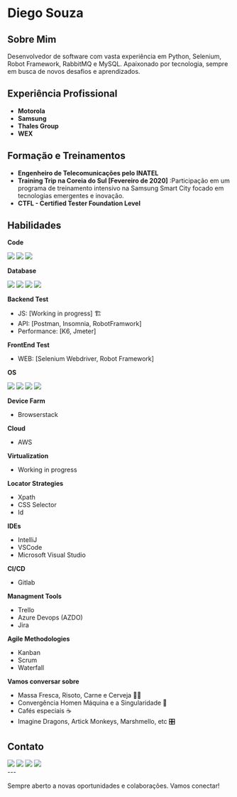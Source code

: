 # Diego Souza
<!--
<div>
  <a href="Windows" target="_blank"><img src="" target="_blank"></a>
  <a href="Linux" target="_blank"><img src="" target="_blank"></a>
  <a href="MacOS" target="_blank"><img src="" target="_blank"></a>
  <a href="Android" target="_blank"><img src="" target="_blank"></a>
  <a href="Windows" target="_blank"><img src="" target="_blank"></a>
  <a href="Linux" target="_blank"><img src="" target="_blank"></a>
  <a href="MacOS" target="_blank"><img src="" target="_blank"></a>
  <a href="Android" target="_blank"><img src="" target="_blank"></a> 
</div>
-->
## Sobre Mim
Desenvolvedor de software com vasta experiência em Python, Selenium, Robot Framework, RabbitMQ e MySQL. Apaixonado por tecnologia, sempre em busca de novos desafios e aprendizados. 

## Experiência Profissional
- **Motorola**
- **Samsung**
- **Thales Group**
- **WEX**

## Formação e Treinamentos

- **Engenheiro de Telecomunicações pelo INATEL**
- **Training Trip na Coreia do Sul [Fevereiro de 2020]** :Participação em um programa de treinamento intensivo na Samsung Smart City focado em tecnologias emergentes e inovação.
- **CTFL - Certified Tester Foundation Level**

<!-- 
## Projetos
- **Nome do Projeto 1**: Descrição breve do projeto.
- **Nome do Projeto 2**: Descrição breve do projeto.
- **Nome do Projeto 3**: Descrição breve do projeto.
-->

## Habilidades

**Code**
<div>
  <a href="Python" target="_blank"><img src="https://icongr.am/devicon/python-original.svg?size=100&color=currentColor" target="_blank"></a>
  <a href="Javascript" target="_blank"><img src="https://icongr.am/devicon/javascript-original.svg?size=100&color=currentColor" target="_blank"></a>
  <a href="HTML5" target="_blank"><img src="https://icongr.am/devicon/html5-plain-wordmark.svg?size=100&color=currentColor" target="_blank"></a>
</div>

**Database**
<!--
- Oracle
- MariaDB
- MySQL
- DBeaver
- MySQL Workbench
-->
<div>
  <a href="Oracle" target="_blank"><img src="https://img.shields.io/badge/Oracle-F80000?style=for-the-badge&logo=Oracle&logoColor=white" target="_blank"></a>
  <a href="MySQL" target="_blank"><img src="https://img.shields.io/badge/MySQL-005C84?style=for-the-badge&logo=mysql&logoColor=white" target="_blank"></a>  
  <a href="MariaDB" target="_blank"><img src="https://img.shields.io/badge/MariaDB-003545?style=for-the-badge&logo=mariadb&logoColor=white" target="_blank"></a>
  <a href="DBeaver" target="_blank"><img src="https://img.shields.io/badge/dbeaver-382923?style=for-the-badge&logo=dbeaver&logoColor=white" target="_blank"></a>
</div>

**Backend Test**
- JS: [Working in progress] 🏗️
- API: [Postman, Insomnia, RobotFramwork]
- Performance: [K6, Jmeter]

**FrontEnd Test**
- WEB: [Selenium Webdriver, Robot Framework]

**OS**
<!--
- Windows
- Linux: [Fedora, Ubuntu]
- MacOS
- Android
-->
<div>
  <a href="Windows" target="_blank"><img src="https://icongr.am/devicon/windows8-original.svg?size=100&color=currentColor" target="_blank"></a>
  <a href="Linux" target="_blank"><img src="https://icongr.am/devicon/linux-original.svg?size=100&color=currentColor" target="_blank"></a>
  <a href="MacOS" target="_blank"><img src="https://icongr.am/devicon/apple-original.svg?size=100&color=currentColor" target="_blank"></a>
  <a href="Android" target="_blank"><img src="https://icongr.am/devicon/android-original.svg?size=100&color=currentColor" target="_blank"></a> 
</div>

**Device Farm**
- Browserstack

**Cloud**
- AWS

**Virtualization**
- Working in progress

**Locator Strategies**
- Xpath
- CSS Selector
- Id

**IDEs**
- IntelliJ
- VSCode
- Microsoft Visual Studio

**CI/CD**
- Gitlab

**Managment Tools**
- Trello
- Azure Devops (AZDO)
- Jira

**Agile Methodologies**
- Kanban
- Scrum
- Waterfall

**Vamos conversar sobre**
- Massa Fresca, Risoto, Carne e Cerveja 🍺🥣
- Convergência Homen Máquina e a Singularidade 🤖
- Cafés especiais ☕
- Imagine Dragons, Artick Monkeys, Marshmello, etc 🎛️

## Contato
<!-- 
-LinkedIn: www.linkedin.com/in/qa-diego-souza
- Email: qa.diegosouza@gmail.com
- Mobile: +55 (19) 971-454-773
- <a href="https://wa.me/5519971454773?text=Olá%20Diego,%20encontrei%20seu%20perfil%20no%20GitHub%20e%20gostaria%20de%20saber%20mais%20sobre%20sua%20trajetória%20profissional"
target="_blank">
  <button>Whatsapp</button>
</a>
-->

<div> 
  <a href="https://wa.me/5519971454773?text=Olá%20Diego,%20encontrei%20seu%20perfil%20no%20GitHub%20e%20gostaria%20de%20saber%20mais%20sobre%20sua%20trajetória%20profissional" target="_blank"><img src="https://img.shields.io/badge/WhatsApp-25D366?style=for-the-badge&logo=whatsapp&logoColor=white" target="_blank"></a>
   <a href = "mailto:qa.diegosouza@gmail.com"><img src="https://img.shields.io/badge/Gmail-D14836?style=for-the-badge&logo=gmail&logoColor=white" target="_blank"></a>
  <a href="https://www.linkedin.com/in/qa-diego-souza" target="_blank"><img src="https://img.shields.io/badge/-LinkedIn-%230077B5?style=for-the-badge&logo=linkedin&logoColor=white" target="_blank"></a>
  <a href="https://www.instagram.com/diegosouza.xp/" target="_blank"><img src="https://img.shields.io/badge/-Instagram-%23E4405F?style=for-the-badge&logo=instagram&logoColor=white" target="_blank"></a>
  
</div>
---

Sempre aberto a novas oportunidades e colaborações. Vamos conectar!
